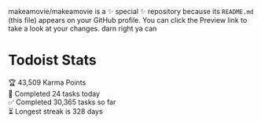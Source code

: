 makeamovie/makeamovie is a ✨ special ✨ repository because its `README.md` (this file) appears on your GitHub profile.
You can click the Preview link to take a look at your changes. darn right ya can

# Todoist Stats

<!-- TODO-IST:START -->
🏆  43,509 Karma Points           
🌸  Completed 24 tasks today           
✅  Completed 30,365 tasks so far           
⏳  Longest streak is 328 days
<!-- TODO-IST:END -->